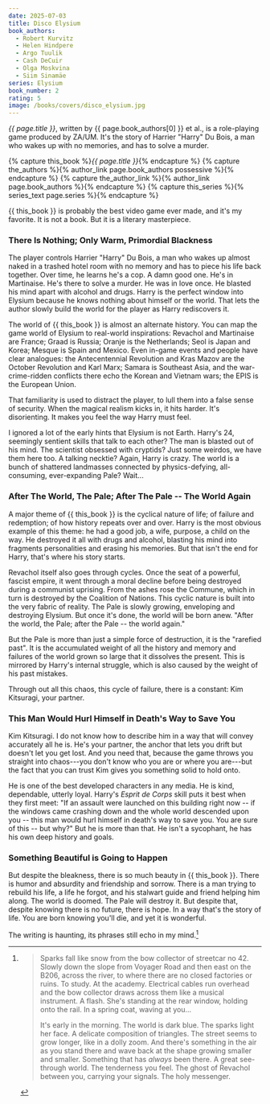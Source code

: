 ```yaml
---
date: 2025-07-03
title: Disco Elysium
book_authors:
  - Robert Kurvitz
  - Helen Hindpere
  - Argo Tuulik
  - Cash DeCuir
  - Olga Moskvina
  - Siim Sinamäe
series: Elysium
book_number: 2
rating: 5
image: /books/covers/disco_elysium.jpg
---
```


<cite class="video-game-title">{{ page.title }}</cite>, written by <span
class="author-name">{{ page.book_authors[0] }}</span> <abbr class="etal">et
al.</abbr>, is a role-playing game
produced by ZA/UM. It's the story of Harrier "Harry" Du Bois, a man who wakes
up with no memories, and has to solve a murder.

{% capture this_book %}<cite class="book-title">{{ page.title }}</cite>{% endcapture %}
{% capture the_authors %}{% author_link page.book_authors possessive %}{% endcapture %}
{% capture the_author_link %}{% author_link page.book_authors %}{% endcapture %}
{% capture this_series %}{% series_text page.series %}{% endcapture %}

{{ this_book }} is probably the best video game ever made, <!-- WHY --> and
it's my favorite. It is not a book. But it is a literary masterpiece.

### There Is Nothing; Only Warm, Primordial Blackness

The player controls Harrier "Harry" Du Bois, a man who wakes up almost naked
in a trashed hotel room with no memory and has to piece his life back
together. Over time, he learns he's a cop. A damn good one. He's in
Martinaise. He's there to solve a murder. He was in love once. He blasted his
mind apart with alcohol and drugs. Harry is the perfect window into Elysium
because he knows nothing about himself or the world. That lets the author
slowly build the world for the player as Harry rediscovers it.

The world of {{ this_book }} is almost an alternate history. You can map the
game world of Elysium to real-world inspirations: Revachol and Martinaise are
France; Graad is Russia; Oranje is the Netherlands; Seol is Japan and Korea;
Mesque is Spain and Mexico. Even in-game events and people have clear
analogues: the Antecentennial Revolution and Kras Mazov are the October
Revolution and Karl Marx; Samara is Southeast Asia, and the war-crime-ridden
conflicts there echo the Korean and Vietnam wars; the EPIS is the European
Union.

That familiarity is used to distract the player, to lull them into a false
sense of security. When the magical realism kicks in, it hits harder. It's
disorienting. It makes you feel the way Harry must feel.

I ignored a lot of the early hints that Elysium is not Earth. Harry's 24,
seemingly sentient skills that talk to each other? The man is blasted out of
his mind. The scientist obsessed with cryptids? Just some weirdos, we have
them here too. A talking necktie? Again, Harry is crazy. The world is a bunch
of shattered landmasses connected by physics-defying, all-consuming,
ever-expanding Pale? Wait...

### After The World, The Pale; After The Pale -- The World Again

A major theme of {{ this_book }} is the cyclical nature of life; of failure
and redemption; of how history repeats over and over. Harry is the most
obvious example of this theme: he had a good job, a wife, purpose, a child on
the way. He destroyed it all with drugs and alcohol, blasting his mind into
fragments personalities and erasing his memories. But that isn't the end for
Harry, that's where his story starts.

Revachol itself also goes through cycles. Once the seat of a powerful, fascist
empire, it went through a moral decline before being destroyed during a
communist uprising. From the ashes rose the Commune, which in turn is
destroyed by the Coalition of Nations. This cyclic nature is built into the
very fabric of reality. The Pale is slowly growing, enveloping and destroying
Elysium. But once it's done, the world will be born anew. "After the world,
the Pale; after the Pale -- the world again."

But the Pale is more than just a simple force of destruction, it is the
"rarefied past". It is the accumulated weight of all the history and memory
and failures of the world grown so large that it dissolves the present. This
is mirrored by Harry's internal struggle, which is also caused by the weight
of his past mistakes.

<!-- Need to transition to this better -->

Through out all this chaos, this cycle of failure, there is a constant: Kim
Kitsuragi, your partner.

### This Man Would Hurl Himself in Death's Way to Save You

Kim Kitsuragi. I do not know how to describe him in a way that will convey
accurately all he is. He's your partner, the anchor that lets you drift but
doesn't let you get lost. And you need that, because the game throws you
straight into chaos---you don't know who you are or where you are---but the
fact that you can trust Kim gives you something solid to hold onto.

He is one of the best developed characters in any media. He is kind,
dependable, utterly loyal. Harry's _Esprit de Corps_ skill puts it best when
they first meet: "If an assault were launched on this building right now -- if
the windows came crashing down and the whole world descended upon you -- this
man would hurl himself in death's way to save you. You are sure of this -- but
why?" But he is more than that. He isn't a sycophant, he has his own deep
history and goals.

### Something Beautiful is Going to Happen

But despite the bleakness, there is so much beauty in {{ this_book }}. There
is humor and absurdity and friendship and sorrow. There is a man trying to
rebuild his life, a life he forgot, and his stalwart guide and friend helping
him along. The world is doomed. The Pale will destroy it. But despite that,
despite knowing there is no future, there is hope. In a way that's the story
of life. You are born knowing you'll die, and yet it is wonderful.

The writing is haunting, its phrases still echo in my mind.[^bow]

[^bow]:
    > Sparks fall like snow from the bow collector of streetcar no 42. Slowly down
    > the slope from Voyager Road and then east on the B206, across the river, to
    > where there are no closed factories or ruins. To study. At the academy.
    > Electrical cables run overhead and the bow collector draws across them like
    > a musical instrument. A flash. She's standing at the rear window, holding
    > onto the rail. In a spring coat, waving at you...
    >
    > It's early in the morning. The world is dark blue. The sparks light her
    > face. A delicate composition of triangles. The street seems to grow longer,
    > like in a dolly zoom. And there's something in the air as you stand there
    > and wave back at the shape growing smaller and smaller. Something that has
    > *always* been there. A great see-through world. The tenderness you feel. The
    > ghost of Revachol between you, carrying your signals. The holy messenger.

